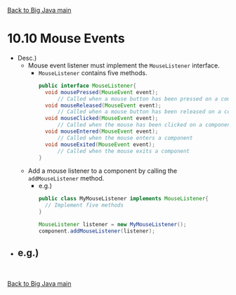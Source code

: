 [Back to Big Java main](../../../main.md)

# 10.10 Mouse Events
- Desc.)
  - Mouse event listener must implement the `MouseListener` interface.
    - `MouseListener` contains five methods.
      ```java
      public interface MouseListener{
        void mousePressed(MouseEvent event);
            // Called when a mouse button has been pressed on a component 
        void mouseReleased(MouseEvent event);
            // Called when a mouse button has been released on a component 
        void mouseClicked(MouseEvent event);
            // Called when the mouse has been clicked on a component 
        void mouseEntered(MouseEvent event);
            // Called when the mouse enters a component 
        void mouseExited(MouseEvent event);
            // Called when the mouse exits a component
      }
      ```
  - Add a mouse listener to a component by calling the `addMouseListener` method.
    - e.g.)   
      ```java
      public class MyMouseListener implements MouseListener{
        // Implement five methods
      }

      MouseListener listener = new MyMouseListener();
      component.addMouseListener(listener);
      ```
- e.g.)
  - 


<br>

[Back to Big Java main](../../../main.md)
